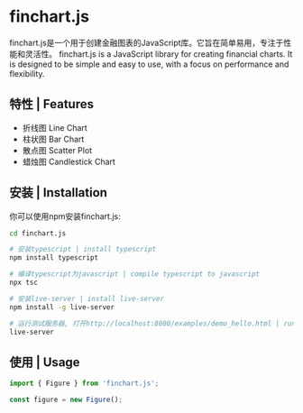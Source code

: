 # finchart.js
finchart.js是一个用于创建金融图表的JavaScript库。它旨在简单易用，专注于性能和灵活性。
finchart.js is a JavaScript library for creating financial charts. It is designed to be simple and easy to use, with a focus on performance and flexibility.

## 特性 | Features

- 折线图 Line Chart
- 柱状图 Bar Chart
- 散点图 Scatter Plot
- 蜡烛图 Candlestick Chart

## 安装 | Installation
你可以使用npm安装finchart.js:

```bash
cd finchart.js

# 安装typescript | install typescript
npm install typescript

# 编译typescript为javascript | compile typescript to javascript
npx tsc

# 安装live-server | install live-server
npm install -g live-server

# 运行测试服务器, 打开http://localhost:8080/examples/demo_hello.html | run test server, open http://localhost:8080/examples/demo_hello.html 
live-server
```

## 使用 | Usage

```javascript
import { Figure } from 'finchart.js';

const figure = new Figure();
```
